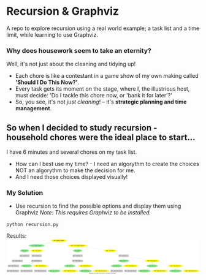 # Recursion & Graphviz

A repo to explore recursion using a real world example; a task list and a time limit, while learning to use Graphviz.

### Why does housework seem to take an eternity? 
Well, it's not just about the cleaning and tidying up! 
- Each chore is like a contestant in a game show of my own making called **'Should I Do This Now?'**. 
- Every task gets its moment on the stage, where I, the illustrious host, must decide: 'Do I tackle this chore now, or 'bank it for later'?' 
- So, you see, it's not _just cleaning_! – it's **strategic planning and time management**. 

## So when I decided to study recursion - household chores were the ideal place to start...

I have 6 minutes and several chores on my task list.
- How can I best use my time? - I need an algorythm to create the choices NOT an algorythm to make the decision for me. 
- And I need those choices displayed visually!

### My Solution
- Use recursion to find the possible options and display them using Graphviz
_Note: This requires Graphviz to be installed._
```
python recursion.py
```

Results:
![Household Chores List of Options](./ToDoList.png)

